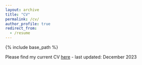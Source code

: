```yaml
---
layout: archive
title: "CV"
permalink: /cv/
author_profile: true
redirect_from:
  - /resume
---
```


{% include base_path %}

Please find my current CV [here](/files/CV_Dr._Laura_Isabelle_Klatt_12_23_ENG.pdf) - last updated: December 2023